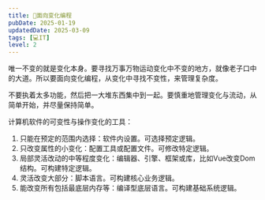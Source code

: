 ```yaml
---
title: 🌊面向变化编程
pubDate: 2025-01-19
updatedDate: 2025-03-09
tags: [💻IT]
level: 2
---
```


唯一不变的就是变化本身。要寻找万事万物运动变化中不变的地方，就像老子口中的大道。所以要面向变化编程，从变化中寻找不变性，来管理复杂度。

不要执着太多功能，然后把一大堆东西集中到一起。要慎重地管理变化与流动，从简单开始，并尽量保持简单。

计算机软件的可变性与操作变化的工具：

1. 只能在预定的范围内选择：软件内设置。可选择预定逻辑。
2. 只改变属性的小变化：配置工具或配置文件。可修改特定逻辑。
3. 局部灵活改动的中等程度变化：编辑器、引擎、框架或库，比如Vue改变Dom结构。可构建特定逻辑。
4. 灵活改变大部分：脚本语言。可构建核心业务逻辑。
5. 能改变所有包括最底层内存等：编译型底层语言。可构建基础系统逻辑。
